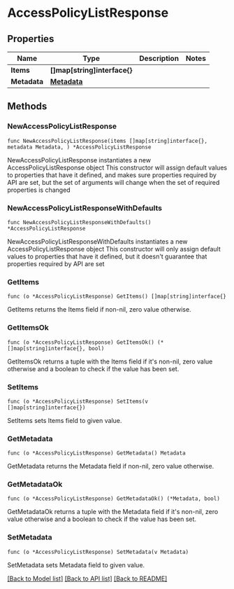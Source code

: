 # AccessPolicyListResponse

## Properties

Name | Type | Description | Notes
------------ | ------------- | ------------- | -------------
**Items** | **[]map[string]interface{}** |  | 
**Metadata** | [**Metadata**](Metadata.md) |  | 

## Methods

### NewAccessPolicyListResponse

`func NewAccessPolicyListResponse(items []map[string]interface{}, metadata Metadata, ) *AccessPolicyListResponse`

NewAccessPolicyListResponse instantiates a new AccessPolicyListResponse object
This constructor will assign default values to properties that have it defined,
and makes sure properties required by API are set, but the set of arguments
will change when the set of required properties is changed

### NewAccessPolicyListResponseWithDefaults

`func NewAccessPolicyListResponseWithDefaults() *AccessPolicyListResponse`

NewAccessPolicyListResponseWithDefaults instantiates a new AccessPolicyListResponse object
This constructor will only assign default values to properties that have it defined,
but it doesn't guarantee that properties required by API are set

### GetItems

`func (o *AccessPolicyListResponse) GetItems() []map[string]interface{}`

GetItems returns the Items field if non-nil, zero value otherwise.

### GetItemsOk

`func (o *AccessPolicyListResponse) GetItemsOk() (*[]map[string]interface{}, bool)`

GetItemsOk returns a tuple with the Items field if it's non-nil, zero value otherwise
and a boolean to check if the value has been set.

### SetItems

`func (o *AccessPolicyListResponse) SetItems(v []map[string]interface{})`

SetItems sets Items field to given value.


### GetMetadata

`func (o *AccessPolicyListResponse) GetMetadata() Metadata`

GetMetadata returns the Metadata field if non-nil, zero value otherwise.

### GetMetadataOk

`func (o *AccessPolicyListResponse) GetMetadataOk() (*Metadata, bool)`

GetMetadataOk returns a tuple with the Metadata field if it's non-nil, zero value otherwise
and a boolean to check if the value has been set.

### SetMetadata

`func (o *AccessPolicyListResponse) SetMetadata(v Metadata)`

SetMetadata sets Metadata field to given value.



[[Back to Model list]](../README.md#documentation-for-models) [[Back to API list]](../README.md#documentation-for-api-endpoints) [[Back to README]](../README.md)


